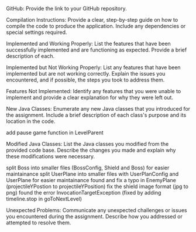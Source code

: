 GitHub: Provide the link to your GitHub repository.

Compilation Instructions: Provide a clear, step-by-step guide on how to compile the code to produce the application. Include any dependencies or special settings required.

Implemented and Working Properly: List the features that have been successfully implemented and are functioning as expected. Provide a brief description of each.

Implemented but Not Working Properly: List any features that have been implemented but are not working correctly. Explain the issues you encountered, and if possible, the steps you took to address them.

Features Not Implemented: Identify any features that you were unable to implement and provide a clear explanation for why they were left out.

New Java Classes: Enumerate any new Java classes that you introduced for the assignment. Include a brief description of each class's purpose and its location in the code.

  add pause game function in LevelParent

Modified Java Classes: List the Java classes you modified from the provided code base. Describe the changes you made and explain why these modifications were necessary.

  split Boss into smaller files (BossConfig, Shield and Boss) for easier maintainance
  split UserPlane into smaller files with UserPlanConfig and UserPlane for easier maintainance
  found and fix a typo in EnemyPlane (projectileYPostion to projectileYPosition)
  fix the shield image format (jpg to png)
  found the error InvocationTargetException (fixed by adding timeline.stop in goToNextLevel)

Unexpected Problems: Communicate any unexpected challenges or issues you encountered during the assignment. Describe how you addressed or attempted to resolve them.

